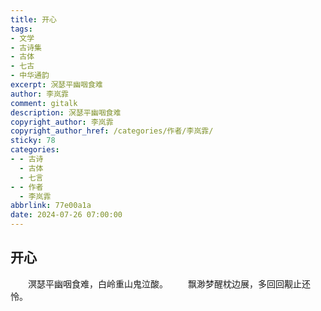 ```yaml
---
title: 开心
tags:
- 文学
- 古诗集
- 古体
- 七古
- 中华通韵
excerpt: 溟瑟平幽咽食难
author: 李岚霏
comment: gitalk
description: 溟瑟平幽咽食难
copyright_author: 李岚霏
copyright_author_href: /categories/作者/李岚霏/
sticky: 78
categories:
- - 古诗
  - 古体
  - 七言
- - 作者
  - 李岚霏
abbrlink: 77e00a1a
date: 2024-07-26 07:00:00
---
```

## 开心

&emsp;&emsp;溟瑟平幽咽食难，白岭重山鬼泣酸。
&emsp;&emsp;飘渺梦醒枕边展，多回回觏止还怜。
